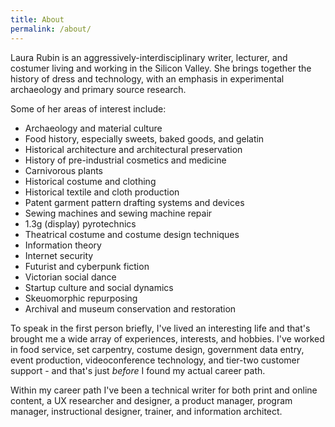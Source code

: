 ```yaml
---
title: About
permalink: /about/
---
```


Laura Rubin is an aggressively-interdisciplinary writer, lecturer, and costumer living and working in the Silicon Valley. She brings together the history of dress and technology, with an emphasis in experimental archaeology and primary source research.

Some of her areas of interest include:

- Archaeology and material culture
- Food history, especially sweets, baked goods, and gelatin
- Historical architecture and architectural preservation
- History of pre-industrial cosmetics and medicine
- Carnivorous plants
- Historical costume and clothing
- Historical textile and cloth production
- Patent garment pattern drafting systems and devices
- Sewing machines and sewing machine repair
- 1.3g (display) pyrotechnics
- Theatrical costume and costume design techniques
- Information theory
- Internet security
- Futurist and cyberpunk fiction
- Victorian social dance
- Startup culture and social dynamics
- Skeuomorphic repurposing
- Archival and museum conservation and restoration

To speak in the first person briefly, I've lived an interesting life and that's brought me a wide array of experiences, interests, and hobbies. I've worked in food service, set carpentry, costume design, government data entry, event production, videoconference technology, and tier-two customer support - and that's just _before_ I found my actual career path.

Within my career path I've been a technical writer for both print and online content, a UX researcher and designer, a product manager, program manager, instructional designer, trainer, and information architect.
